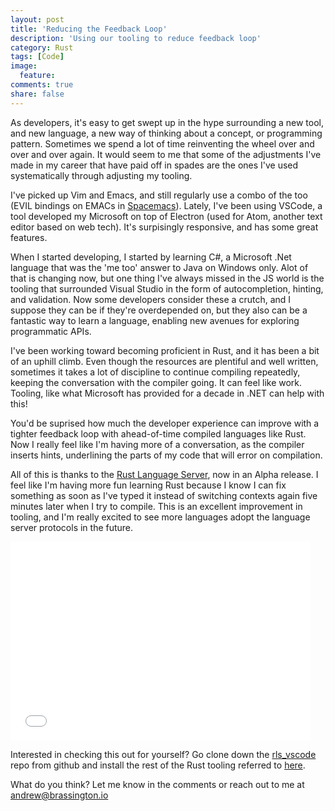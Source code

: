 ```yaml
---
layout: post
title: 'Reducing the Feedback Loop'
description: 'Using our tooling to reduce feedback loop'
category: Rust
tags: [Code]
image:
  feature: 
comments: true
share: false
---
```


As developers, it's easy to get swept up in the hype surrounding a new tool, and new language, a new way of thinking about a concept, or programming pattern. Sometimes we spend a lot of time reinventing the wheel over and over and over again. It would seem to me that some of the adjustments I've made in my career that have paid off in spades are the ones I've used systematically through adjusting my tooling.

I've picked up Vim and Emacs, and still regularly use a combo of the too (EVIL bindings on EMACs in [Spacemacs](http://spacemacs.org/)). Lately, I've been using VSCode, a tool developed my Microsoft on top of Electron (used for Atom, another text editor based on web tech). It's surpisingly responsive, and has some great features.

When I started developing, I started by learning C#, a Microsoft .Net language that was the 'me too' answer to Java on Windows only. Alot of that is changing now, but one thing I've always missed in the JS world is the tooling that surrounded Visual Studio in the form of autocompletion, hinting, and validation. Now some developers consider these a crutch, and I suppose they can be if they're overdepended on, but they also can be a fantastic way to learn a language, enabling new avenues for exploring programmatic APIs.

I've been working toward becoming proficient in Rust, and it has been a bit of an uphill climb. Even though the resources are plentiful and well written, sometimes it takes a lot of discipline to continue compiling repeatedly, keeping the conversation with the compiler going. It can feel like work. Tooling, like what Microsoft has provided for a decade in .NET can help with this!

You'd be suprised how much the developer experience can improve with a tighter feedback loop with ahead-of-time compiled languages like Rust. Now I really feel like I'm having more of a conversation, as the compiler inserts hints, underlining the parts of my code that will error on compilation.

All of this is thanks to the [Rust Language Server](http://www.jonathanturner.org/2017/01/rls-alpha-release.html), now in an Alpha release. I feel like I'm having more fun learning Rust because I know I can fix something as soon as I've typed it instead of switching contexts again five minutes later when I try to compile. This is an excellent improvement in tooling, and I'm really excited to see more languages adopt the language server protocols in the future. 

<iframe src="//giphy.com/embed/TUn7NE28BYY0w" width="480" height="318" frameBorder="0" class="giphy-embed" allowFullScreen></iframe>

Interested in checking this out for yourself? Go clone down the [rls_vscode](https://github.com/jonathandturner/rls_vscode) repo from github and install the rest of the Rust tooling referred to [here](http://www.jonathanturner.org/2017/01/rls-alpha-release.html).

What do you think? Let me know in the comments or reach out to me at andrew@brassington.io
